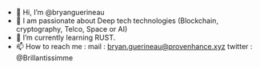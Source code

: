 - 👋 Hi, I’m @bryanguerineau
- 👀 I am passionate about Deep tech technologies (Blockchain, cryptography, Telco, Space or AI)
- 🌱 I’m currently learning RUST.
- 📫 How to reach me :    mail : bryan.guerineau@provenhance.xyz      twitter : @Brillantissimme

<!---
bryanguerineau/bryanguerineau is a ✨ special ✨ repository because its `README.md` (this file) appears on your GitHub profile.
You can click the Preview link to take a look at your changes.
--->
